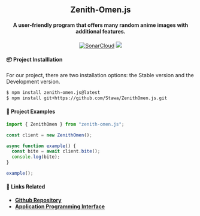 <h2 align="center">
    Zenith-Omen.js
</h2>

<h4 align="center">
    A user-friendly program that offers many random anime images with additional features.
</h4>

<p align="center">
    <a href="https://sonarcloud.io/project/overview?id=Stawa_ZenithOmen.js"><img src="https://sonarcloud.io/api/project_badges/measure?project=Stawa_ZenithOmen.js&metric=reliability_rating" alt="SonarCloud" /></a>
    <a href="https://www.npmjs.com/package/zenith-omen.js"><img src="https://img.shields.io/npm/dm/zenith-omen.js"></a>
</p>

<h4> <span class="emoji">📦</span> Project Installlation </h4>

<p> For our project, there are two installation options: the Stable version and the Development version. </p>

```bash
$ npm install zenith-omen.js@latest
$ npm install git+https://github.com/Stawa/ZenithOmen.js.git
```

<h4> <span class="emoji">📄</span> Project Examples </h4>

```ts
import { ZenithOmen } from "zenith-omen.js";

const client = new ZenithOmen();

async function example() {
  const bite = await client.bite();
  console.log(bite);
}

example();
```

<h4> <span class="emoji">🔗</span> Links Related </h4>

- **[Github Repository](https://github.com/Stawa/ZenithOmen.js)**
- **[Application Programming Interface](https://zenith-omen.vercel.app/api/v1/)**
